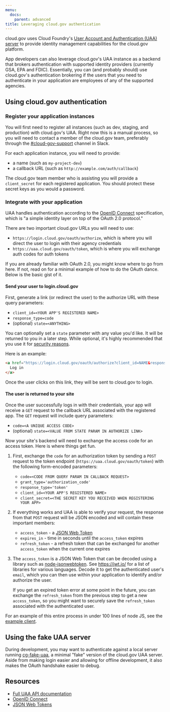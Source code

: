```yaml
---
menu:
  docs:
    parent: advanced
title: Leveraging cloud.gov authentication
---
```


cloud.gov uses Cloud Foundry's [User Account and Authentication (UAA) server](https://docs.cloudfoundry.org/concepts/architecture/uaa.html) to provide identity management capabilities for the cloud.gov platform.

App developers can also leverage cloud.gov's UAA instance as a backend that brokers authentication with supported identity providers (currently GSA, EPA and FDIC). Essentially, you can (and probably should) use cloud.gov's authentication brokering if the users that you need to authenticate in your application are employees of any of the supported agencies.

## Using cloud.gov authentication

### Register your application instances

You will first need to register all instances (such as dev, staging, and production) with cloud.gov's UAA. Right now this is a manual process, so you will need to contact a member of the cloud.gov team, preferably through the [#cloud-gov-support](https://gsa-tts.slack.com/messages/cloud-gov-support) channel in Slack.

For each application instance, you will need to provide:

- a name (such as `my-project-dev`)
- a callback URL (such as `http://example.com/auth/callback`)

The cloud.gov team member who is assisting you will provide a `client_secret` for each registered application. You should protect these secret keys as you would a password.

### Integrate with your application

UAA handles authentication according to the [OpenID Connect](http://openid.net/connect/) specification, which is "a simple identity layer on top of the OAuth 2.0 protocol."

There are two important cloud.gov URLs you will need to use:

- `https://login.cloud.gov/oauth/authorize`, which is where you will direct the user to login with their agency credentials
- `https://uaa.cloud.gov/oauth/token`, which is where you will exchange auth codes for auth tokens

If you are already familiar with OAuth 2.0, you might know where to go from here. If not, read on for a minimal example of how to do the OAuth dance. Below is the basic gist of it.

#### Send your user to login.cloud.gov

First, generate a link (or redirect the user) to the authorize URL with these
query parameters:

* `client_id=<YOUR APP'S REGISTERED NAME>`
* `response_type=code`
* (optional) `state=<ANYTHING>`

You can optionally set a `state` parameter with any value you'd like.
It will be returned to you in a later step. While optional, it's highly
recommended that you use it for [security reasons](http://www.twobotechnologies.com/blog/2014/02/importance-of-state-in-oauth2.html).

Here is an example:

```html
<a href="https://login.cloud.gov/oauth/authorize?client_id=NAME&response_type=code">
  Log in
</a>
```

Once the user clicks on this link, they will be sent to cloud.gov to login.

#### The user is returned to your site

Once the user successfully logs in with their credentials, your app will
receive a `GET` request to the callback URL associated with the registered
app. The `GET` request will include query parameters:

* `code=<A UNIQUE ACCESS CODE>`
* (optional) `state=<VALUE FROM STATE PARAM IN AUTHORIZE LINK>`

Now your site's backend will need to exchange the access code for an
access token. Here is where things get fun.

1.  First, exchange the `code` for an authorization token by sending a
    `POST` request to the token endpoint
    (`https://uaa.cloud.gov/oauth/token`) with the following form-encoded
    parameters:

    - `code=<CODE FROM QUERY PARAM IN CALLBACK REQUEST>`
    - `grant_type='authorization_code'`
    - `response_type='token'`
    - `client_id=<YOUR APP'S REGISTERED NAME>`
    - `client_secret=<THE SECRET KEY YOU RECEIVED WHEN REGISTERING YOUR APP>`

2.  If everything works and UAA is able to verify your request, the response
    from that `POST` request will be JSON encoded and will contain these
    important members:

    - `access_token` - a [JSON Web Token](https://jwt.io/)
    - `expires_in` - time in seconds until the `access_token` expires
    - `refresh_token` - a refresh token that can be exchanged for another
      `access_token` when the current one expires

3.  The `access_token` is a JSON Web Token that can be decoded using a
    library such as [node-jsonwebtoken](https://github.com/auth0/node-jsonwebtoken).
    See https://jwt.io/ for a list of libraries for various languages. Decode it
    to get the authenticated user's `email`, which you can then use within
    your application to identify and/or authorize the user.

    If you get an expired token error at some point in the future, you can
    exchange the `refresh_token` from the previous step to get a new `access_token`,
    so you might want to securely save the `refresh_token` associated with the
    authenticated user.

For an example of this entire process in under 100 lines of node JS, see the
[example client](https://github.com/18F/cg-fake-uaa/tree/master/example-client).

## Using the fake UAA server

During development, you may want to authenticate against a local server
running [cg-fake-uaa](https://github.com/18F/cg-fake-uaa), a minimal
"fake" version of the cloud.gov UAA server. Aside from making login easier
and allowing for offline development, it also makes the OAuth handshake
easier to debug.

## Resources

- [Full UAA API documentation](https://github.com/cloudfoundry/uaa/blob/master/docs/UAA-APIs.rst)
- [OpenID Connect](http://openid.net/connect/)
- [JSON Web Tokens](https://jwt.io/)
